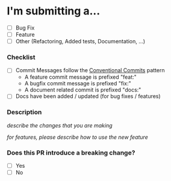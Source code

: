# I'm submitting a...

-[ ] Bug Fix
-[ ] Feature
-[ ] Other (Refactoring, Added tests, Documentation, ...)

### Checklist

- [ ] Commit Messages follow the [Conventional Commits](https://conventionalcommits.org/) pattern
  - A feature commit message is prefixed "feat:"
  - A bugfix commit message is prefixed "fix:"
  - A document related commit is prefixed "docs:"
- [ ] Docs have been added / updated (for bug fixes / features)

### Description

_describe the changes that you are making_

_for features, please describe how to use the new feature_

### Does this PR introduce a breaking change?

- [ ] Yes
- [ ] No
